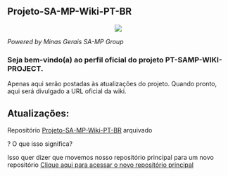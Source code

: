 <!---

                                        .                                      
                          (*,          *##/      &&/ ,*                         
                          /@@(..#     ######    /     %                         
                              *#.   ,########* @/#%@%.                          
                       %@@%/.      ############.,      (@((                     
                         *.      .##############,   %*     %                    
                   #.      *    (################(   (*/                        
                  #. .%&*.    .####################.   *,,,,..                  
                        .    /######################/   , (@%  ,*               
               %  (,.       ##########################.   . .                   
                 *@#..    *############################/                        
            %/      .    %###############################         %#/           
          ,#@*(  ,#    ,##################################*   &  (& *           
               *@*    ######################################   ./.     #        
       ,**@.,       ,########################################,     *@&  *       
      *,%%/  .(    (##########################################(   /  /          
    .       %    .##############################################.        *&&    
     .&%.       /################################################/   %@/.%*&(   
         ,.    ####################################################    @*       
,&#.   (     *######################################################/      .,*%&
    .%&,    ##########################################################   .  &(  
          ,############################################################*  .(    
         ################################################################       
       .##################################################################,     
      /####################################################################(    
     ////////////////////////////////////////////////////////////////////////.  
                     %.@*,%   (,    ,@.  (&.  .@,,%.  (@. .&                    
                       &,    / &,   ..@,/,@    @##(   /.,@ %                    
                       @/   (.  @*  /. % ,@.  .@../,  (,  ,@    
                       libertas quæ sera tamen


  ____       _              __  __   ____      __  __   _                            ____                         _            ____                                
 / ___|     / \            |  \/  | |  _ \    |  \/  | (_)  _ __     __ _   ___     / ___|   ___   _ __    __ _  (_)  ___     / ___|  _ __    ___    _   _   _ __  
 \___ \    / _ \    _____  | |\/| | | |_) |   | |\/| | | | | '_ \   / _` | / __|   | |  _   / _ \ | '__|  / _` | | | / __|   | |  _  | '__|  / _ \  | | | | | '_ \ 
  ___) |  / ___ \  |_____| | |  | | |  __/    | |  | | | | | | | | | (_| | \__ \   | |_| | |  __/ | |    | (_| | | | \__ \   | |_| | | |    | (_) | | |_| | | |_) |
 |____/  /_/   \_\         |_|  |_| |_|       |_|  |_| |_| |_| |_|  \__,_| |___/    \____|  \___| |_|     \__,_| |_| |___/    \____| |_|     \___/   \__,_| | .__/ 
                                                                                                                                                            |_|   
!-->

<p align="center"><h2>Projeto-SA-MP-Wiki-PT-BR</h2></p><p align="center"><img src="https://camo.githubusercontent.com/50c6e559ac083579ed1928c334ff0e4902ac9d16f8e44877aa13f651e9259727/68747470733a2f2f6172726f7a6d757369632e303030776562686f73746170702e636f6d2f6173736574732f696d616765732f69636f6e2e706e67"></p><p><em>Powered by Minas Gerais SA-MP Group</em></p><h3>Seja bem-vindo(a) ao perfil oficial do projeto PT-SAMP-WIKI-PROJECT.</h3><span>Apenas aqui serão postadas às atualizações do projeto. Quando pronto, aqui será divulgado a URL oficial da wiki.</span><br/><p align="center"><h2>Atualizações:</h2><p>Repositório <a href="https://github.com/Projeto-SA-MP-Wiki-PT-BR">Projeto-SA-MP-Wiki-PT-BR</a> arquivado</p><span>? O que isso significa?</span><p>Isso quer dizer que movemos nosso repositório principal para um novo repositório <a href="https://github.com/Projeto-SA-MP-Wiki-PT-BR/Novo_design">Clique aqui para acessar o novo repositório principal</a></p></p>
